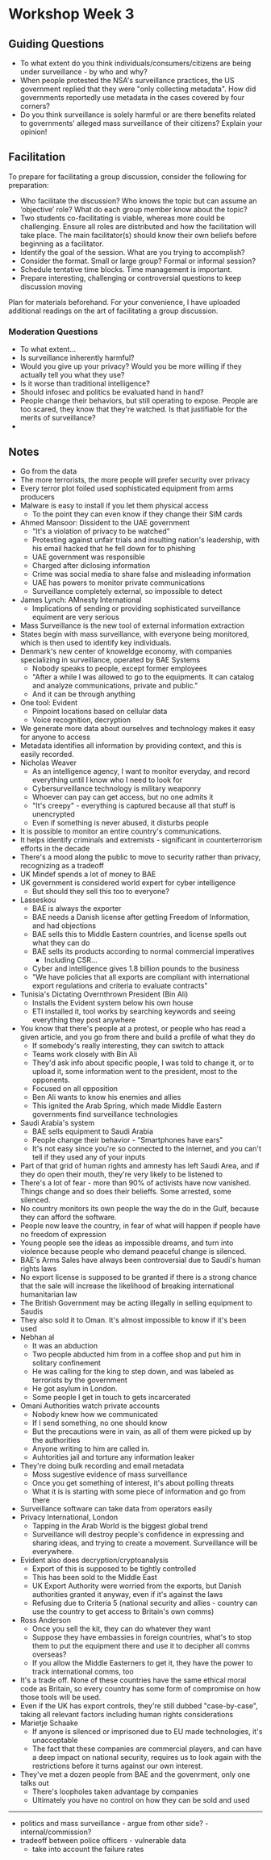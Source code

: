 # Workshop Week 3

## Guiding Questions
- To what extent do you think individuals/consumers/citizens are being under surveillance - by who and why?
- When people protested the NSA's surveillance practices, the US government replied that they were "only collecting metadata". How did governments reportedly use metadata in the cases covered by four corners?
- Do you think surveillance is solely harmful or are there benefits related to governments' alleged mass surveillance of their citizens? Explain your opinion!

## Facilitation
To prepare for facilitating a group discussion, consider the following for preparation:
* Who facilitate the discussion? Who knows the topic but can assume an ‘objective’ role? What do each group member know about the topic?
* Two students co-facilitating is viable, whereas more could be challenging. Ensure all roles are distributed and how the facilitation will take place. The main facilitator(s) should know their own beliefs before beginning as a facilitator.
* Identify the goal of the session. What are you trying to accomplish?
* Consider the format. Small or large group? Formal or informal session?
* Schedule tentative time blocks. Time management is important.
* Prepare interesting, challenging or controversial questions to keep discussion moving

Plan for materials beforehand. For your convenience, I have uploaded additional readings on the art of facilitating a group discussion. 

### Moderation Questions
- To what extent...
- Is surveillance inherently harmful?
- Would you give up your privacy? Would you be more willing if they actually tell you what they use?
- Is it worse than traditional intelligence?
- Should infosec and politics be evaluated hand in hand?
- People change their behaviors, but still operating to expose. People are too scared, they know that they're watched. Is that justifiable for the merits of surveillance?
- 

## Notes
- Go from the data 
- The more terrorists, the more people will prefer security over privacy
- Every terror plot foiled used sophisticated equipment from arms producers
- Malware is easy to install if you let them physical access 
  - To the point they can even know if they change their SIM cards 
- Ahmed Mansoor: Dissident to the UAE government
  - "It's a violation of privacy to be watched"
  - Protesting against unfair trials and insulting nation's leadership, with his email hacked that he fell down for to phishing
  - UAE government was responsible
  - Charged after diclosing information
  - Crime was social media to share false and misleading information
  - UAE has powers to monitor private communications
  - Surveillance completely external, so impossible to detect
- James Lynch: AMnesty International
  - Implications of sending or providing sophisticated surveillance equiment are very serious
- Mass Surveillance is the new tool of external information extraction
- States begin with mass surveillance, with everyone being monitored, which is then used to identify key individuals.
- Denmark's new center of knoweldge economy, with companies specializing in surveillance, operated by BAE Systems
  - Nobody speaks to people, except former employees
  - "After a while I was allowed to go to the equipments. It can catalog and analyze communications, private and public."
  - And it can be through anything
- One tool: Evident 
  - Pinpoint locations based on cellular data
  - Voice recognition, decryption
- We generate more data about ourselves and technology makes it easy for anyone to access
- Metadata identifies all information by providing context, and this is easily recorded.
- Nicholas Weaver
  - As an intelligence agency, I want to monitor everyday, and record everything until I know who I need to look for
  - Cybersurveillance technology is military weaponry
  - Whoever can pay can get access, but no one admits it
  - "It's creepy" - everything is captured because all that stuff is unencrypted
  - Even if something is never abused, it disturbs people
- It is possible to monitor an entire country's communications.
- It helps identify criminals and extremists - significant in counterterrorism efforts in the decade
- There's a mood along the public to move to security rather than privacy, recognizing as a tradeoff
- UK Mindef spends a lot of money to BAE
- UK government is considered world expert for cyber intelligence
  - But should they sell this too to everyone?
- Lasseskou
  - BAE is always the exporter 
  - BAE needs a Danish license after getting Freedom of Information, and had objections
  - BAE sells this to Middle Eastern countries, and license spells out what they can do
  - BAE sells its products according to normal commercial imperatives
    - Including CSR...
  - Cyber and intelligence gives 1.8 billion pounds to the business
  - "We have policies that all exports are compliant with international export regulations and criteria to evaluate contracts"
- Tunisia's Dictating Overnthrown President (Bin Ali)
  - Installs the Evident system below his own house
  - ETI installed it, tool works by searching keywords and seeing everything they post anywhere
- You know that there's people at a protest, or people who has read a given article, and you go from there and build a profile of what they do
  - If somebody's really interesting, they can switch to attack
  - Teams work closely with Bin Ali
  - They'd ask info about specific people, I was told to change it, or to upload it, some information went to the president, most to the opponents.
  - Focused on all opposition
  - Ben Ali wants to know his enemies and allies
  - This ignited the Arab Spring, which made Middle Eastern governments find surveillance technologies
- Saudi Arabia's system
  - BAE sells equipment to Saudi Arabia
  - People change their behavior - "Smartphones have ears"
  - It's not easy since you're so connected to the internet, and you can't tell if they used any of your inputs
- Part of that grid of human rights and amnesty has left Saudi Area, and if they do open their mouth, they're very likely to be listened to
- There's a lot of fear - more than 90% of activists have now vanished. Things change and so does their belieffs. Some arrested, some silenced.
- No country monitors its own people the way the do in the Gulf, because they can afford the software.
- People now leave the country, in fear of what will happen if people have no freedom of expression
- Young people see the ideas as impossible dreams, and turn into violence because people who demand peaceful change is silenced.
- BAE's Arms Sales have always been controversial due to Saudi's human rights laws
- No export license is supposed to be granted if there is a strong chance that the sale will increase the likelihood of breaking international humanitarian law
- The British Government may be acting illegally in selling equipment to Saudis
- They also sold it to Oman. It's almost impossible to know if it's been used
- Nebhan al 
  - It was an abduction
  - Two people abducted him from in a coffee shop and put him in solitary confinement
  - He was calling for the king to step down, and was labeled as terrorists by the government
  - He got asylum in London.
  - Some people I get in touch to gets incarcerated
- Omani Authorities watch private accounts
  - Nobody knew how we communicated
  - If I send something, no one should know
  - But the precautions were in vain, as all of them were picked up by the authorities
  - Anyone writing to him are called in.
  - Auhtorities jail and torture any information leaker
- They're doing bulk recording and email metadata
  - Moss sugestive evidence of mass surveillance
  - Once you get something of interest, it's about polling threats 
  - What it is is starting with some piece of information and go from there
- Surveillance software can take data from operators easily
- Privacy International, London
  - Tapping in the Arab World is the biggest global trend
  - Surveillance will destroy people's confidence in expressing and sharing ideas, and trying to create a movement. Surveillance will be everywhere.
- Evident also does decryption/cryptoanalysis
  - Export of this is supposed to be tightly controlled
  - This has been sold to the Middle East
  - UK Export Authority were worried from the exports, but Danish authorities granted it anyway, even if it's against the laws
  - Refusing due to Criteria 5 (national security and allies - country can use the country to get access to Britain's own comms)
- Ross Anderson
  - Once you sell the kit, they can do whatever they want
  - Suppose they have embassies in foreign countries, what's to stop them to put the equipment there and use it to decipher all comms overseas?
  - If you allow the Middle Easterners to get it, they have the power to track international comms, too
- It's a trade off. None of these countries have the same ethical moral code as Britain, so every country has some form of compromise on how those tools will be used.
- Even if the UK has export controls, they're still dubbed "case-by-case", taking all relevant factors including human rights considerations
- Marietje Schaake
  - If anyone is silenced or imprisoned due to EU made technologies, it's unacceptable
  - The fact that these companies are commercial players, and can have a deep impact on national security, requires us to look again with the restrictions before it turns against our own interest.
- They've met a dozen people from BAE and the govenrment, only one talks out
  - There's loopholes taken advantage by companies
  - Ultimately you have no control on how they can be sold and used

-----

- politics and mass surveillance - argue from other side? - internal/commission?
- tradeoff between police officers - vulnerable data 
  - take into account the failure rates
  







